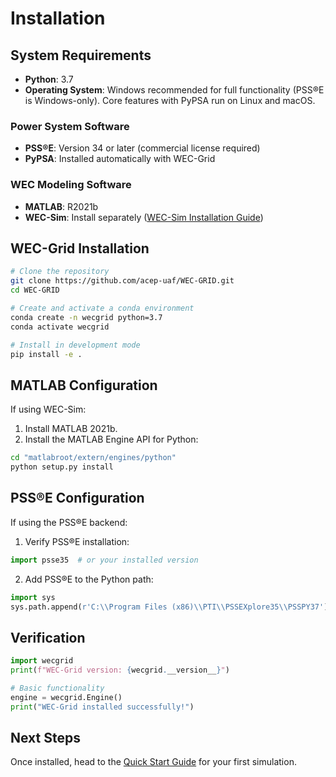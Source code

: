 # Installation

## System Requirements
- **Python**: 3.7
- **Operating System**: Windows recommended for full functionality (PSS®E is Windows-only). Core features with PyPSA run on Linux and macOS.

### Power System Software
- **PSS®E**: Version 34 or later (commercial license required)
- **PyPSA**: Installed automatically with WEC-Grid

### WEC Modeling Software
- **MATLAB**: R2021b
- **WEC-Sim**: Install separately ([WEC-Sim Installation Guide](https://wec-sim.github.io/WEC-Sim/main/user/getting_started.html))

## WEC-Grid Installation

```bash
# Clone the repository
git clone https://github.com/acep-uaf/WEC-GRID.git
cd WEC-GRID

# Create and activate a conda environment
conda create -n wecgrid python=3.7
conda activate wecgrid

# Install in development mode
pip install -e .
```

## MATLAB Configuration
If using WEC-Sim:

1. Install MATLAB 2021b.
2. Install the MATLAB Engine API for Python:

```bash
cd "matlabroot/extern/engines/python"
python setup.py install
```

## PSS®E Configuration
If using the PSS®E backend:

1. Verify PSS®E installation:

```python
import psse35  # or your installed version
```

2. Add PSS®E to the Python path:

```python
import sys
sys.path.append(r'C:\\Program Files (x86)\\PTI\\PSSEXplore35\\PSSPY37')
```

## Verification

```python
import wecgrid
print(f"WEC-Grid version: {wecgrid.__version__}")

# Basic functionality
engine = wecgrid.Engine()
print("WEC-Grid installed successfully!")
```

## Next Steps

Once installed, head to the [Quick Start Guide](quickstart.md) for your first simulation.

